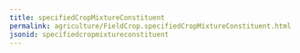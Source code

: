 ```yaml
---
title: specifiedCropMixtureConstituent
permalink: agriculture/FieldCrop.specifiedCropMixtureConstituent.html
jsonid: specifiedcropmixtureconstituent
---
```

